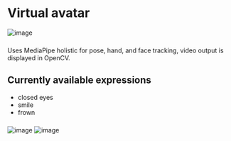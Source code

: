 # Virtual avatar
![image](https://github.com/fetusslave/purple/assets/67865911/e24d4e90-85bd-4f42-a30b-54ee74b6ccfa)
###
Uses MediaPipe holistic for pose, hand, and face tracking, video output is displayed in OpenCV.
## Currently available expressions
- closed eyes
- smile
- frown
###
![image](https://github.com/fetusslave/purple/assets/67865911/bd10840b-95a0-48e2-a657-c09e6b3981f0)
![image](https://github.com/fetusslave/purple/assets/67865911/d480babe-985d-4bc3-87a6-fc7030e0c01d)
